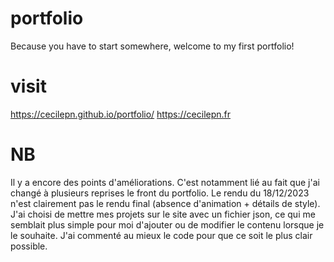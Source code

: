 # portfolio

Because you have to start somewhere, welcome to my first portfolio! 

# visit 

https://cecilepn.github.io/portfolio/ 
https://cecilepn.fr 

# NB 

Il y a encore des points d'améliorations. C'est notamment lié au fait que j'ai changé à plusieurs reprises le front du portfolio. Le rendu du 18/12/2023 n'est clairement pas le rendu final (absence d'animation + détails de style). 
J'ai choisi de mettre mes projets sur le site avec un fichier json, ce qui me semblait plus simple pour moi d'ajouter ou de modifier le contenu lorsque je le souhaite. J'ai commenté au mieux le code pour que ce soit le plus clair possible. 
